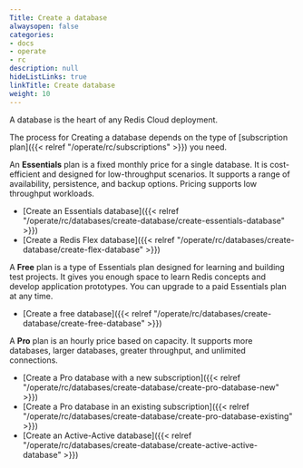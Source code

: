```yaml
---
Title: Create a database
alwaysopen: false
categories:
- docs
- operate
- rc
description: null
hideListLinks: true
linkTitle: Create database
weight: 10
---
```


A database is the heart of any Redis Cloud deployment. 

The process for Creating a database depends on the type of [subscription plan]({{< relref "/operate/rc/subscriptions" >}}) you need.

An **Essentials** plan is a fixed monthly price for a single database. It is cost-efficient and designed for low-throughput scenarios. It supports a range of availability, persistence, and backup options. Pricing supports low throughput workloads.
- [Create an Essentials database]({{< relref "/operate/rc/databases/create-database/create-essentials-database" >}})
- [Create a Redis Flex database]({{< relref "/operate/rc/databases/create-database/create-flex-database" >}})

A **Free** plan is a type of Essentials plan designed for learning and building test projects. It gives you enough space to learn Redis concepts and develop application prototypes. You can upgrade to a paid Essentials plan at any time.
- [Create a free database]({{< relref "/operate/rc/databases/create-database/create-free-database" >}})

A **Pro** plan is an hourly price based on capacity. It supports more databases, larger databases, greater throughput, and unlimited connections. 
- [Create a Pro database with a new subscription]({{< relref "/operate/rc/databases/create-database/create-pro-database-new" >}})
- [Create a Pro database in an existing subscription]({{< relref "/operate/rc/databases/create-database/create-pro-database-existing" >}})
- [Create an Active-Active database]({{< relref "/operate/rc/databases/create-database/create-active-active-database" >}})


